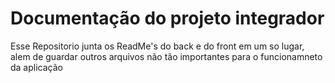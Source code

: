 # Documentação do projeto integrador

Esse Repositorio junta os ReadMe's do back e do front em um so lugar, alem de guardar outros arquivos não tão importantes para o funcionamneto da aplicação
